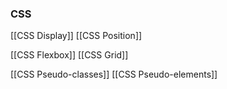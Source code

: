 
### CSS
[[CSS Display]]
[[CSS Position]]

[[CSS Flexbox]]
[[CSS Grid]]

[[CSS Pseudo-classes]]
[[CSS Pseudo-elements]]
